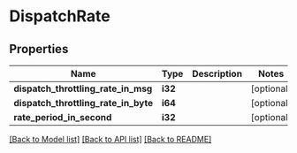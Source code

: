 # DispatchRate

## Properties

Name | Type | Description | Notes
------------ | ------------- | ------------- | -------------
**dispatch_throttling_rate_in_msg** | **i32** |  | [optional] 
**dispatch_throttling_rate_in_byte** | **i64** |  | [optional] 
**rate_period_in_second** | **i32** |  | [optional] 

[[Back to Model list]](../README.md#documentation-for-models) [[Back to API list]](../README.md#documentation-for-api-endpoints) [[Back to README]](../README.md)


